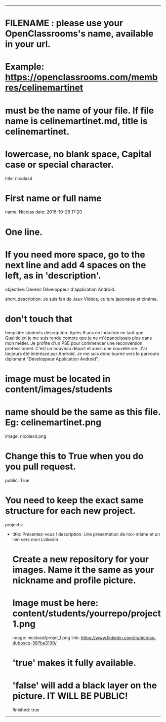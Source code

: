 ---

# FILENAME : please use your OpenClassrooms's name, available in your url.
# Example: https://openclassrooms.com/membres/celinemartinet
# must be the name of your file. If file name is celinemartinet.md, title is celinemartinet.
# lowercase, no blank space, Capital case or special character.
title: nicolasd

# First name or full name
name: Nicolas
date: 2016-10-28 17:20

# One line.
# If you need more space, go to the next line and add 4 spaces on the left, as in 'description'.
objective: Devenir Développeur d'application Android.

short_description: Je suis fan de Jeux Vidéos, culture japonaise et cinéma.

# don't touch that
template: students
description:
    Après 9 ans en industrie en tant que Qualiticien je me suis rendu compte que je ne m'épanouissais plus dans mon métier.
	Je profite d'un PSE pour commencer une reconversion professionnel. C'est un nouveau départ et aussi une nouvelle vie.
	J'ai toujours été intéréssé par Android. Je me suis donc tourné vers le parcours diplomant "Développeur Application Android".

# image must be located in content/images/students
# name should be the same as this file. Eg: celinemartinet.png
image: nicolasd.png

# Change this to True when you do you pull request.
public: True

# You need to keep the exact same structure for each new project.
projects:
  - title: Présentez-vous !
    description: Une présentation de moi-même et un lien vers mon LinkedIn.
    # Create a new repository for your images. Name it the same as your nickname and profile picture.
    # Image must be here: content/students/yourrepo/project1.png
    image: nicolasd/projet_1.png
    link: https://www.linkedin.com/in/nicolas-duboscq-387ba3130/
    # 'true' makes it fully available.
    # 'false' will add a black layer on the picture. IT WILL BE PUBLIC!
    finished: true
---